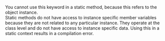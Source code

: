 You cannot use this keyword in a static method, because this refers to the object instance.  
Static methods do not have access to instance specific member variables because they are not related to any particular instance. They operate at the class level and do not have access to instance specific data. Using this in a static context results in a compilation error.
